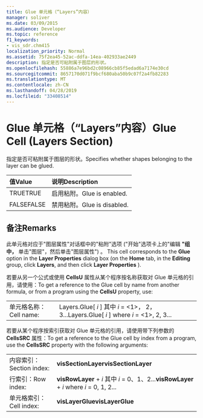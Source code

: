 ```yaml
---
title: Glue 单元格（“Layers”内容）
manager: soliver
ms.date: 03/09/2015
ms.audience: Developer
ms.topic: reference
f1_keywords:
- vis_sdr.chm415
localization_priority: Normal
ms.assetid: 75f2ea45-52ac-ddfa-14ea-402933ae2449
description: 指定是否可粘附属于图层的形状。
ms.openlocfilehash: 55886a7e96bd2c08966cb85f5edad6a7174e30cd
ms.sourcegitcommit: 8657170d071f9bcf680aba50b9c07f2a4fb82283
ms.translationtype: MT
ms.contentlocale: zh-CN
ms.lasthandoff: 04/28/2019
ms.locfileid: "33408514"
---
```

# <a name="glue-cell-layers-section"></a><span data-ttu-id="84f38-103">Glue 单元格（“Layers”内容）</span><span class="sxs-lookup"><span data-stu-id="84f38-103">Glue Cell (Layers Section)</span></span>

<span data-ttu-id="84f38-104">指定是否可粘附属于图层的形状。</span><span class="sxs-lookup"><span data-stu-id="84f38-104">Specifies whether shapes belonging to the layer can be glued.</span></span>
  
|<span data-ttu-id="84f38-105">**值**</span><span class="sxs-lookup"><span data-stu-id="84f38-105">**Value**</span></span>|<span data-ttu-id="84f38-106">**说明**</span><span class="sxs-lookup"><span data-stu-id="84f38-106">**Description**</span></span>|
|:-----|:-----|
|<span data-ttu-id="84f38-107">TRUE</span><span class="sxs-lookup"><span data-stu-id="84f38-107">TRUE</span></span>  <br/> |<span data-ttu-id="84f38-108">启用粘附。</span><span class="sxs-lookup"><span data-stu-id="84f38-108">Glue is enabled.</span></span>  <br/> |
|<span data-ttu-id="84f38-109">FALSE</span><span class="sxs-lookup"><span data-stu-id="84f38-109">FALSE</span></span>  <br/> |<span data-ttu-id="84f38-110">禁用粘附。</span><span class="sxs-lookup"><span data-stu-id="84f38-110">Glue is disabled.</span></span>  <br/> |
   
## <a name="remarks"></a><span data-ttu-id="84f38-111">备注</span><span class="sxs-lookup"><span data-stu-id="84f38-111">Remarks</span></span>

<span data-ttu-id="84f38-112">此单元格对应于"图层属性"对话框中的"粘附"选项 ("开始"选项卡上的"编辑 **"组中，** 单击"图层"，然后单击"图层属性") 。  </span><span class="sxs-lookup"><span data-stu-id="84f38-112">This cell corresponds to the **Glue** option in the **Layer Properties** dialog box (on the **Home** tab, in the **Editing** group, click **Layers**, and then click **Layer Properties** ).</span></span> 
  
<span data-ttu-id="84f38-113">若要从另一个公式或使用 **CellsU** 属性从某个程序按名称获取对 Glue 单元格的引用，请使用：</span><span class="sxs-lookup"><span data-stu-id="84f38-113">To get a reference to the Glue cell by name from another formula, or from a program using the **CellsU** property, use:</span></span> 
  
|||
|:-----|:-----|
|<span data-ttu-id="84f38-114">单元格名称：</span><span class="sxs-lookup"><span data-stu-id="84f38-114">Cell name:</span></span>  <br/> |<span data-ttu-id="84f38-115">Layers.Glue[  *i*  ] 其中  *i*  = <1>， 2， 3...</span><span class="sxs-lookup"><span data-stu-id="84f38-115">Layers.Glue[  *i*  ] where  *i*  = <1>, 2, 3...</span></span>  <br/> |
   
<span data-ttu-id="84f38-116">若要从某个程序按索引获取对 Glue 单元格的引用，请使用带下列参数的 **CellsSRC** 属性：</span><span class="sxs-lookup"><span data-stu-id="84f38-116">To get a reference to the Glue cell by index from a program, use the **CellsSRC** property with the following arguments:</span></span> 
  
|||
|:-----|:-----|
|<span data-ttu-id="84f38-117">内容索引：</span><span class="sxs-lookup"><span data-stu-id="84f38-117">Section index:</span></span>  <br/> |<span data-ttu-id="84f38-118">**visSectionLayer**</span><span class="sxs-lookup"><span data-stu-id="84f38-118">**visSectionLayer**</span></span> <br/> |
|<span data-ttu-id="84f38-119">行索引：</span><span class="sxs-lookup"><span data-stu-id="84f38-119">Row index:</span></span>  <br/> |<span data-ttu-id="84f38-120">**visRowLayer**  +  *i* 其中 *i* = 0、1、2...</span><span class="sxs-lookup"><span data-stu-id="84f38-120">**visRowLayer** +  *i*  where  *i*  = 0, 1, 2...</span></span>  <br/> |
|<span data-ttu-id="84f38-121">单元格索引：</span><span class="sxs-lookup"><span data-stu-id="84f38-121">Cell index:</span></span>  <br/> |<span data-ttu-id="84f38-122">**visLayerGlue**</span><span class="sxs-lookup"><span data-stu-id="84f38-122">**visLayerGlue**</span></span> <br/> |
   

